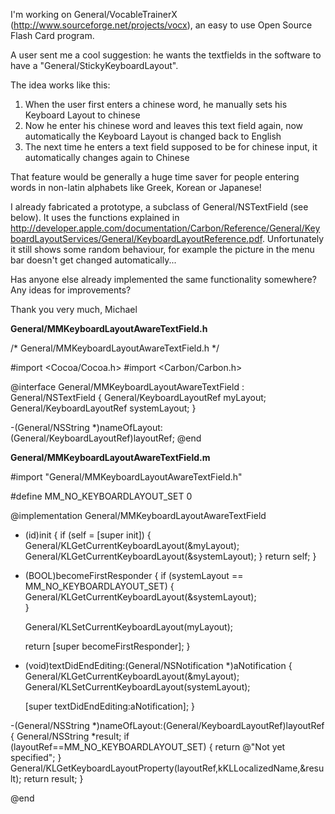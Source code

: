 I'm working on General/VocableTrainerX (http://www.sourceforge.net/projects/vocx), an easy to use Open Source Flash Card program.

A user sent me a cool suggestion: he wants the textfields in the software to have a "General/StickyKeyboardLayout".

The idea works like this:
1) When the user first enters a chinese word, he manually sets his Keyboard Layout to chinese
2) Now he enter his chinese word and leaves this text field again, now automatically the Keyboard Layout is changed back to English
3) The next time he enters a text field supposed to be for chinese input, it automatically changes again to Chinese

That feature would be generally a huge time saver for people entering words in non-latin alphabets like Greek, Korean or Japanese!

I already fabricated a prototype, a subclass of General/NSTextField (see below). It uses the functions explained in http://developer.apple.com/documentation/Carbon/Reference/General/KeyboardLayoutServices/General/KeyboardLayoutReference.pdf. Unfortunately it still shows some random behaviour, for example the picture in the menu bar doesn't get changed automatically...

Has anyone else already implemented the same functionality somewhere? Any ideas for improvements?

Thank you very much, 
Michael


    
**General/MMKeyboardLayoutAwareTextField.h**

/* General/MMKeyboardLayoutAwareTextField.h */

#import <Cocoa/Cocoa.h>
#import <Carbon/Carbon.h>

@interface General/MMKeyboardLayoutAwareTextField : General/NSTextField
{
    General/KeyboardLayoutRef myLayout;
    General/KeyboardLayoutRef systemLayout;
}

-(General/NSString *)nameOfLayout:(General/KeyboardLayoutRef)layoutRef;
@end



    
**General/MMKeyboardLayoutAwareTextField.m**

#import "General/MMKeyboardLayoutAwareTextField.h"

#define MM_NO_KEYBOARDLAYOUT_SET 0

@implementation General/MMKeyboardLayoutAwareTextField

- (id)init
{
    if (self = [super init]) {
	General/KLGetCurrentKeyboardLayout(&myLayout);
	General/KLGetCurrentKeyboardLayout(&systemLayout);
    }
    return self;
}

- (BOOL)becomeFirstResponder {
    if (systemLayout == MM_NO_KEYBOARDLAYOUT_SET) {
	General/KLGetCurrentKeyboardLayout(&systemLayout);	
    }	
        
    General/KLSetCurrentKeyboardLayout(myLayout); 
    
    return [super becomeFirstResponder];
}

- (void)textDidEndEditing:(General/NSNotification *)aNotification {
    General/KLGetCurrentKeyboardLayout(&myLayout);
    General/KLSetCurrentKeyboardLayout(systemLayout);
        
    [super textDidEndEditing:aNotification];
}


-(General/NSString *)nameOfLayout:(General/KeyboardLayoutRef)layoutRef {
    General/NSString *result;
    if (layoutRef==MM_NO_KEYBOARDLAYOUT_SET) {
	return @"Not yet specified";
    }
    General/KLGetKeyboardLayoutProperty(layoutRef,kKLLocalizedName,&result); 
    return result;
}

@end

